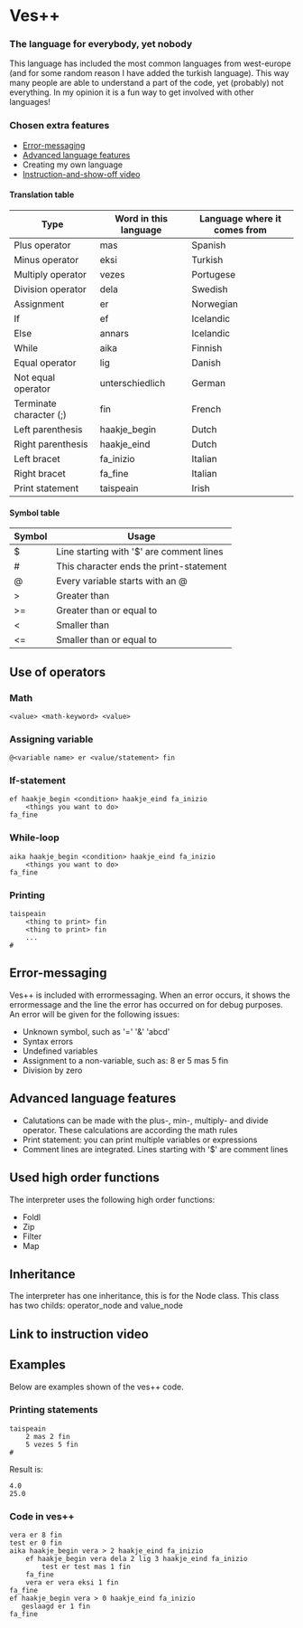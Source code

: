 # Ves++
### The language for everybody, yet nobody
This language has included the most common languages from west-europe (and for some random reason I have added the turkish language).
This way many people are able to understand a part of the code, yet (probably) not everything. In my opinion it is a fun way to get involved with other languages!

### Chosen extra features
- [Error-messaging](https://github.com/vera98x/Interpreter/blob/master/README.md#errorhandling)
- [Advanced language features](https://github.com/vera98x/Interpreter/blob/master/README.md#Advanced-language-features)
- Creating my own language
- [Instruction-and-show-off video](https://github.com/vera98x/Interpreter/blob/master/README.md#link-to-instruction-video)


#### Translation table
|Type| Word in this language | Language where it comes from
|---|---|---|
|Plus operator | mas | Spanish|
|Minus operator | eksi | Turkish | 
|Multiply operator | vezes | Portugese |
|Division operator| dela | Swedish |
| Assignment | er | Norwegian |
| If | ef | Icelandic |
| Else | annars | Icelandic | 
| While | aika | Finnish | 
| Equal operator | lig | Danish | 
| Not equal operator | unterschiedlich | German | 
| Terminate character (;) | fin | French | 
| Left parenthesis | haakje_begin | Dutch | 
| Right parenthesis | haakje_eind | Dutch | 
| Left bracet | fa_inizio | Italian | 
| Right bracet | fa_fine | Italian | 
| Print statement | taispeain | Irish | 

#### Symbol table
|Symbol | Usage
|---|---|
|$ | Line starting with '$' are comment lines |
|# | This character ends the print-statement |
|@| Every variable starts with an @ | 
| > | Greater than  | 
| >= | Greater than or equal to  | 
| < | Smaller than | 
| <= | Smaller than or equal to | 

## Use of operators
### Math
```
<value> <math-keyword> <value>
```

### Assigning variable
```
@<variable name> er <value/statement> fin
```
	
### If-statement
```
ef haakje_begin <condition> haakje_eind fa_inizio
	<things you want to do>
fa_fine
```
		
### While-loop
```
aika haakje_begin <condition> haakje_eind fa_inizio
	<things you want to do>
fa_fine
```
	
### Printing
```
taispeain 
	<thing to print> fin
	<thing to print> fin
	... 
#
```

## Error-messaging
Ves++ is included with errormessaging. When an error occurs, it shows the errormessage and the line the error has occurred on for debug purposes. An error will be given for the following issues:
- Unknown symbol, such as '=' '&' 'abcd'
- Syntax errors
- Undefined variables
- Assignment to a non-variable, such as: 8 er 5 mas 5 fin
- Division by zero

## Advanced language features
- Calutations can be made with the plus-, min-, multiply- and divide operator. These calculations are according the math rules
- Print statement: you can print multiple variables or expressions
- Comment lines are integrated. Lines starting with '$' are comment lines

## Used high order functions 
The interpreter uses the following high order functions:
- Foldl
- Zip
- Filter
- Map

## Inheritance 
The interpreter has one inheritance, this is for the Node class. This class has two childs: operator_node and value_node

## Link to instruction video


## Examples
Below are examples shown of the ves++ code. 

### Printing statements
```
taispeain 
	2 mas 2 fin
	5 vezes 5 fin
#	
```
Result is:
```
4.0
25.0
```

### Code in ves++
```
vera er 8 fin
test er 0 fin
aika haakje_begin vera > 2 haakje_eind fa_inizio
	ef haakje_begin vera dela 2 lig 3 haakje_eind fa_inizio
		test er test mas 1 fin
	fa_fine
	vera er vera eksi 1 fin
fa_fine
ef haakje_begin vera > 0 haakje_eind fa_inizio
   geslaagd er 1 fin
fa_fine
```


